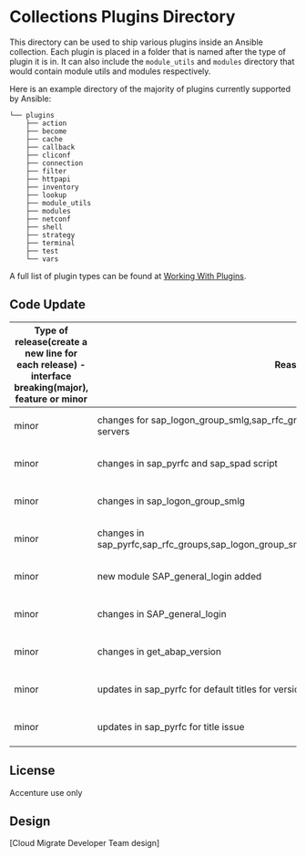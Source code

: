 # Collections Plugins Directory

This directory can be used to ship various plugins inside an Ansible collection. Each plugin is placed in a folder that
is named after the type of plugin it is in. It can also include the `module_utils` and `modules` directory that
would contain module utils and modules respectively.

Here is an example directory of the majority of plugins currently supported by Ansible:

```
└── plugins
    ├── action
    ├── become
    ├── cache
    ├── callback
    ├── cliconf
    ├── connection
    ├── filter
    ├── httpapi
    ├── inventory
    ├── lookup
    ├── module_utils
    ├── modules
    ├── netconf
    ├── shell
    ├── strategy
    ├── terminal
    ├── test
    └── vars
```

A full list of plugin types can be found at [Working With Plugins](https://docs.ansible.com/ansible/2.10/plugins/plugins.html).

## Code Update

|Type of release(create a new line for each release) - interface breaking(major), feature or minor |Reason for code update|Date|Author|
|---|---|---|---|
|minor|changes for sap_logon_group_smlg,sap_rfc_groups,sap_pyrfc and get_abap_version for multiple app servers|20th dec 2022|Anuja Gangeswari,Sakshi Kaul|
|minor|changes in sap_pyrfc and sap_spad script| 27th feb 2023|Anuja Gangeswari|
|minor|changes in sap_logon_group_smlg|3rd march 2023|Anuja Gangeswari|
|minor|changes in sap_pyrfc,sap_rfc_groups,sap_logon_group_smlg,sap_certificates_export,sap_align_configuration,sap_spad|10th April 2023|Anuja Gangeswari|
|minor| new module SAP_general_login added|10th April 2023|Anuja Gangeswari|
|minor|changes in SAP_general_login|27th april 2023|Anuja Gangeswari|
|minor|changes in get_abap_version|19th june 2023|Anuja Gangeswari|
|minor|updates in sap_pyrfc for default titles for version related scripts|27th june 2023|Anuja Gangeswari|
|minor|updates in sap_pyrfc for title issue|14th july 2023|Anuja Gangeswari|

## License
Accenture use only

## Design
[Cloud Migrate Developer Team design]